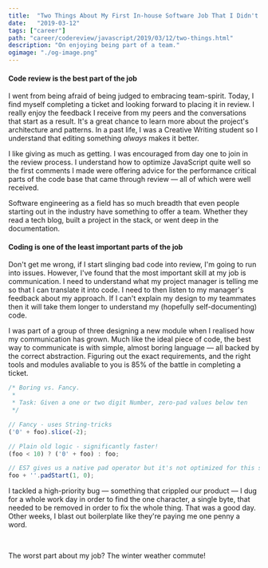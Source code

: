 ```yaml
---
title:  "Two Things About My First In-house Software Job That I Didn't See Coming"
date:   "2019-03-12"
tags: ["career"]
path: "career/codereview/javascript/2019/03/12/two-things.html"
description: "On enjoying being part of a team."
ogimage: "./og-image.png"
---
```


#### Code review is the best part of the job

I went from being afraid of being judged to embracing team-spirit. Today, I find myself completing a ticket and looking forward to placing it in review. I really enjoy the feedback I receive from my peers and the conversations that start as a result. It's a great chance to learn more about the project's architecture and patterns. In a past life, I was a Creative Writing student so I understand that editing something *always* makes it better.

I like giving as much as getting. I was encouraged from day one to join in the review process. I understand how to optimize JavaScript quite well so the first comments I made were offering advice for the performance critical parts of the code base that came through review — all of which were well received.

Software engineering as a field has so much breadth that even people starting out in the industry have something to offer a team. Whether they read a tech blog, built a project in the stack, or went deep in the documentation.

#### Coding is one of the least important parts of the job

Don't get me wrong, if I start slinging bad code into review, I'm going to run into issues. However, I've found that the most important skill at my job is communication. I need to understand what my project manager is telling me so that I can translate it into code. I need to then listen to my manager's feedback about my approach. If I can't explain my design to my teammates then it will take them longer to understand my (hopefully self-documenting) code.

I was part of a group of three designing a new module when I realised how my communication has grown. Much like the ideal piece of code, the best way to communicate is with simple, almost boring language — all backed by the correct abstraction. Figuring out the exact requirements, and the right tools and modules avaliable to you is 85% of the battle in completing a ticket.

```javascript
/* Boring vs. Fancy.
 *
 * Task: Given a one or two digit Number, zero-pad values below ten
 */

// Fancy - uses String-tricks
('0' + foo).slice(-2);

// Plain old logic - significantly faster!
(foo < 10) ? ('0' + foo) : foo;

// ES7 gives us a native pad operator but it's not optimized for this situation either
foo + ''.padStart(1, 0);
```

I tackled a high-priority bug — something that crippled our product — I dug for a whole work day in order to find the one character, a single byte, that needed to be removed in order to fix the whole thing. That was a good day. Other weeks, I blast out boilerplate like they're paying me one penny a word.

<br>

The worst part about my job? The winter weather commute!
